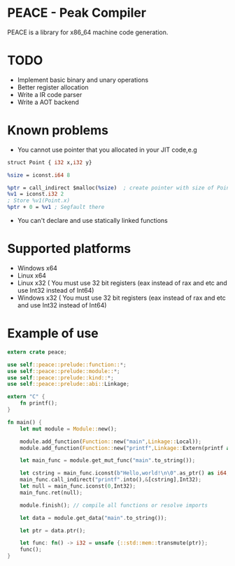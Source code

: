 # PEACE - Peak Compiler

PEACE is a library for x86_64 machine code generation.

# TODO
- Implement basic binary and unary operations
- Better register allocation
- Write a IR code parser
- Write a AOT backend

# Known problems
- You cannot use pointer that you allocated in your JIT code,e.g
```llvm
struct Point { i32 x,i32 y}

%size = iconst.i64 8

%ptr = call_indirect $malloc(%size)  ; create pointer with size of Point
%v1 = iconst.i32 2
; Store %v1(Point.x)
%ptr + 0 = %v1 ; Segfault there
```
- You can't declare and use statically linked functions


# Supported platforms
- Windows x64
- Linux x64
- Linux x32 ( You must use 32 bit registers  (eax instead of rax and etc and use Int32 instead of Int64)
- Windows x32 ( You must use 32 bit registers (eax instead of rax and etc and use Int32 instead of Int64)

# Example of use
```rust
extern crate peace;

use self::peace::prelude::function::*;
use self::peace::prelude::module::*;
use self::peace::prelude::kind::*;
use self::peace::prelude::abi::Linkage;

extern "C" {
    fn printf();
}

fn main() {
    let mut module = Module::new();

    module.add_function(Function::new("main",Linkage::Local));
    module.add_function(Function::new("printf",Linkage::Extern(printf as *const u8)));

    let main_func = module.get_mut_func("main".to_string());

    let cstring = main_func.iconst(b"Hello,world!\n\0".as_ptr() as i64,Int64); // Int64 is a pointer too
    main_func.call_indirect("printf".into(),&[cstring],Int32);
    let null = main_func.iconst(0,Int32);
    main_func.ret(null);

    module.finish(); // compile all functions or resolve imports

    let data = module.get_data("main".to_string());

    let ptr = data.ptr();

    let func: fn() -> i32 = unsafe {::std::mem::transmute(ptr)};
    func();
}


```


